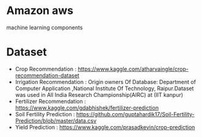 # Amazon aws 

machine learning components

# Dataset


- Crop Recommendation : https://www.kaggle.com/atharvaingle/crop-recommendation-dataset
- Irrigation Recommendation  : Origin owners Of Database: Department of Computer Application ,National Institute Of Technology, Raipur.Dataset was used in All India Research Championship(AIRC) at (IIT kanpur)
- Fertilizer Recommendation : https://www.kaggle.com/gdabhishek/fertilizer-prediction
- Soil Fertility Prediction : https://github.com/guptahardik17/Soil-Fertility-Prediction/blob/master/data.csv
- Yield Prediction : https://www.kaggle.com/prasadkevin/crop-prediction
